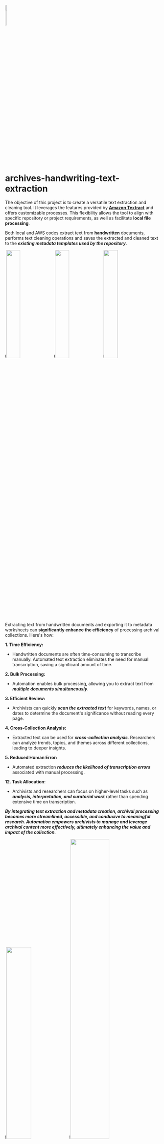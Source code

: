 <img src="https://github.com/prys0000/archives-textract/blob/b136eb96469361dac4b2a0d4eaa7093c12053efc/a-t.jpg" width=10% height=13%>

# archives-handwriting-text-extraction

The objective of this project is to create a versatile text extraction and cleaning tool. It leverages the features provided by [**Amazon Textract**](https://aws.amazon.com/textract/?nc2=type_a) and offers customizable processes. This flexibility allows the tool to align with specific repository or project requirements, as well as facilitate **local file processing**.

Both local and AWS codes extract text from **handwritten** documents, performs text cleaning operations and saves the extracted and cleaned text to the ***existing metadata templates used by the repository***. 

!<img src="https://github.com/prys0000/archives-text-extract-project/blob/main/CAC_CC_001_7_121_3_0034_Page_1.png" width=30% height=30%>    !<img src="https://github.com/prys0000/archives-text-extract-project/blob/main/CAC_CC_001_7_121_3_0066_Page_1.png" width=30% height=30%>    !<img src="https://github.com/prys0000/archives-text-extract-project/blob/main/CAC_CC_001_7_121_3_0130_Page_1.png" width=30% height=30%>

#

Extracting text from handwritten documents and exporting it to metadata worksheets can **significantly enhance the efficiency** of processing archival collections. Here's how:

**1. Time Efficiency:**

* Handwritten documents are often time-consuming to transcribe manually. Automated text extraction eliminates the need for manual transcription, saving a significant amount of time.

**2. Bulk Processing:**

* Automation enables bulk processing, allowing you to extract text from ***multiple documents simultaneously***.

**3. Efficient Review:**

* Archivists can quickly ***scan the extracted text*** for keywords, names, or dates to determine the document's significance without reading every page.

**4. Cross-Collection Analysis:**

* Extracted text can be used for ***cross-collection analysis***. Researchers can analyze trends, topics, and themes across different collections, leading to deeper insights.

**5. Reduced Human Error:**

* Automated extraction ***reduces the likelihood of transcription errors*** associated with manual processing.

**12. Task Allocation:**

* Archivists and researchers can focus on higher-level tasks such as ***analysis, interpretation, and curatorial work*** rather than spending extensive time on transcription.

***By integrating text extraction and metadata creation, archival processing becomes more streamlined, accessible, and conducive to meaningful research. Automation empowers archivists to manage and leverage archival content more effectively, ultimately enhancing the value and impact of the collection.***

!<img src="https://github.com/prys0000/archives-text-extract-project/blob/main/multi-hand-results-v1.png" width=40% height=40%>      !<img src="https://github.com/prys0000/archives-text-extract-project/blob/main/multi-hand-results-v1.1.png" width=50% height=50%>

 
#


## student contributors (graduate and undergraduate)
See [**acknowledgements**](https://github.com/prys0000/political-commercial-collection-archives/blob/main/acknowledgements.md) for more information

## communication

- email: [japryse@ou.edu](japryse@ou.edu) or [cacarchives@ou.edu](cacarchives@ou.edu)
- homepage: [carl albert center archives](https://www.ou.edu/carlalbertcenter/congressional-collection)
- twitter: [@CarlAlbertCtr](https://twitter.com/CarlAlbertCtr)
- finding aid: [https://arc.ou.edu/](https://arc.ou.edu/)

## license

See [LICENSE](https://github.com/prys0000/congressional-portal-project/blob/main/LICENSE.md) for more information.
